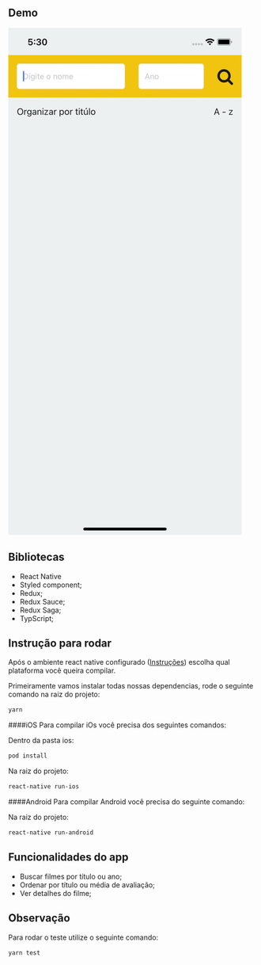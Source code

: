 
## Demo

![](./src/assets/image/mo.gif)

## Bibliotecas

- React Native
- Styled component;
- Redux;
- Redux Sauce;
- Redux Saga;
- TypScript;


## Instrução para rodar

Após o ambiente react native configurado ([Instruções](https://reactnative.dev/docs/next/environment-setup "Instruções")) escolha qual plataforma você queira compilar.

Primeiramente vamos instalar todas nossas dependencias, rode o seguinte comando na raiz do projeto:

```sh
yarn
```

####iOS
Para compilar iOs você precisa dos seguintes comandos:

 Dentro da pasta ios:
 ```sh
pod install
```


Na raiz do projeto:

 ```sh
react-native run-ios
```



####Android
Para compilar Android você precisa do seguinte comando:

Na raiz do projeto:

 ```sh
react-native run-android
```

## Funcionalidades do app

- Buscar filmes por título ou ano;
- Ordenar por título ou média de avaliação;
- Ver detalhes do filme;

## Observação

Para rodar o teste utilize o seguinte comando:
 ```sh
yarn test
```



